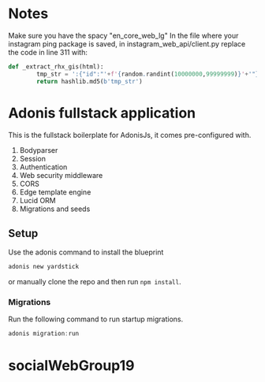 # Notes
Make sure you have the spacy "en_core_web_lg"
In the file where your instagram ping package is saved, in instagram_web_api/client.py
replace the code in line 311 with:

```python
def _extract_rhx_gis(html):
        tmp_str = ':{"id":"'+f'{random.randint(10000000,99999999)}'+'"}'
        return hashlib.md5(b'tmp_str')
```

# Adonis fullstack application

This is the fullstack boilerplate for AdonisJs, it comes pre-configured with.

1. Bodyparser
2. Session
3. Authentication
4. Web security middleware
5. CORS
6. Edge template engine
7. Lucid ORM
8. Migrations and seeds

## Setup

Use the adonis command to install the blueprint

```bash
adonis new yardstick
```

or manually clone the repo and then run `npm install`.


### Migrations

Run the following command to run startup migrations.

```js
adonis migration:run
```
# socialWebGroup19

